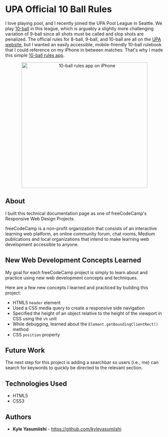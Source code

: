# UPA Official 10 Ball Rules

I love playing pool, and I recently joined the UPA Pool League in Seattle. We play <a href="https://en.wikipedia.org/wiki/Ten-ball" target="_blank">10-ball</a> in this league, which is arguably a slightly more challenging variation of 9-ball since all shots must be called and slop shots are penalized. The official rules for 8-ball, 9-ball, and 10-ball are all on the <a href="https://upatour.com/official-billiard-rules/" target="_blank">UPA website</a>, but I wanted an easily accessible, mobile-friendly 10-ball rulebook that I could reference on my iPhone in between matches. That's why I made this simple <a href="https://kyleyasumiishi.github.io/upa-10-ball/" target="_blank">10-ball rules app</a>.

<p align="center">
<a href="https://kyleyasumiishi.github.io/upa-10-ball/" target="_blank"><img src="https://doc-0g-c0-docs.googleusercontent.com/docs/securesc/ha0ro937gcuc7l7deffksulhg5h7mbp1/klml4jtt34k99sbcv5a7s916tlaa4kb3/1528833600000/05674985809815878505/*/1Q_oRM6CJJMSjEcMQf0cuF-qTysxKjRc3" alt="10-ball rules app on iPhone" width="400" height="400"></a>
</p>

## About

I built this technical documentation page as one of freeCodeCamp's Responsive Web Design Projects.

freeCodeCamp is a non-profit organization that consists of an interactive learning web platform, an online community forum, chat rooms, Medium publications and local organizations that intend to make learning web development accessible to anyone.

## New Web Development Concepts Learned

My goal for each freeCodeCamp project is simply to learn about and practice using new web development concepts and techniques.

Here are a few new concepts I learned and practiced by building this project:

- HTML5 <code>header</code> element
- Used a CSS media query to create a responsive side navigation
- Specified the height of an object relative to the height of the viewport in CSS using the <code>vh</code> unit
- While debugging, learned about the <code>Element.getBoundingClientRect()</code> method
- CSS <code>position</code> property

## Future Work

The next step for this project is adding a searchbar so users (i.e., me) can search for keywords to quickly be directed to the relevant section.

## Technologies Used

* HTML5
* CSS3

## Authors

* **Kyle Yasumiishi** - https://github.com/kyleyasumiishi
